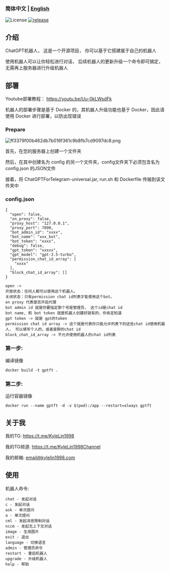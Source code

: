 ### 简体中文 | [English](./README_en.md)

![License](https://img.shields.io/badge/license-MIT-green)
[![release](https://img.shields.io/github/v/release/kylelin1998/ChatGPTForTelegram)](https://github.com/kylelin1998/ChatGPTForTelegram/releases/latest)

## 介绍
ChatGPT机器人， 这是一个开源项目， 你可以基于它搭建属于自己的机器人

使用机器人可以让你轻松进行对话， 后续机器人的更新升级一个命令即可搞定， 无需再上服务器进行升级机器人

## 部署
Youtube部署教程： https://youtu.be/Uu-0kLWsdFk

机器人的部署步骤是基于 Docker 的，其机器人升级功能也基于 Docker，因此请使用 Docker 进行部署，以防出现错误

### Prepare
![ff3379f00b462db7b016f361c9b8fb7cd9097dc8.png](https://openimg.kylelin1998.com/img/ff3379f00b462db7b016f361c9b8fb7cd9097dc8.png)

首先，在您的服务器上创建一个文件夹

然后，在其中创建名为 config 的另一个文件夹，config文件夹下必须包含名为 config.json 的JSON文件

接着，将 ChatGPTForTelegram-universal.jar, run.sh 和 Dockerfile 传输到该文件夹中

### config.json
```
{
  "open": false,
  "on_proxy": false,
  "proxy_host": "127.0.0.1",
  "proxy_port": 7890,
  "bot_admin_id": "xxxx",
  "bot_name": "xxx_bot",
  "bot_token": "xxxx",
  "debug": false,
  "gpt_token": "xxxxx",
  "gpt_model": "gpt-3.5-turbo",
  "permission_chat_id_array": [
    "xxxx"
  ],
  "block_chat_id_array": []
}
```
```
open -> 
开放状态：任何人都可以使用这个机器人。
关闭状态：只有permission chat id列表才能使用这个bot。
on proxy 代表是否开启代理
bot admin id 就是你要指定那个号是管理员， 这个id是chat id
bot name, 和 bot token 就是机器人创建好就有的，你肯定知道
gpt token -> 就是 gpt的token
permission chat id array -> 这个就是代表你只能允许列表下的这些chat id使用机器人， 可以填写个人的，或者是群的chat id
block_chat_id_array -> 不允许使用机器人的chat id列表
```

### 第一步:
编译镜像
```
docker build -t gptft .
```

### 第二步:
运行容器镜像
```
docker run --name gptft -d -v $(pwd):/app --restart=always gptft
```

## 关于我
我的TG: https://t.me/KyleLin1998

我的TG频道: https://t.me/KyleLin1998Channel

我的邮箱: email@kylelin1998.com

## 使用
机器人命令:
```
chat - 发起对话
c - 发起对话
ask - 单次提问
a - 单次提问
cml - 发起消息限制对话
nccm - 发起无上下文对话
image - 生成图片
exit - 退出
language - 切换语言
admin - 管理员命令
restart - 重启机器人
upgrade - 升级机器人
help - 帮助
```